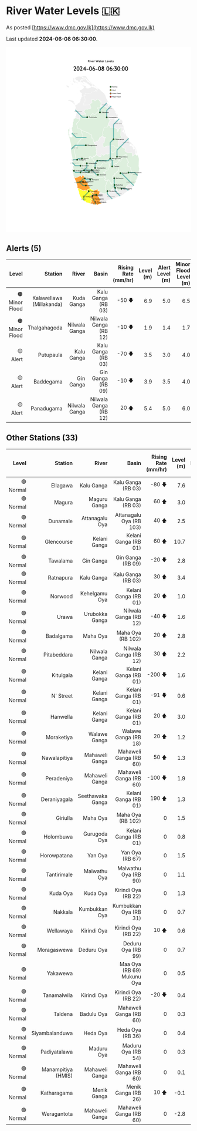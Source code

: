# River Water Levels :sri_lanka:

As posted [https://www.dmc.gov.lk](https://www.dmc.gov.lk)

Last updated **2024-06-08 06:30:00**.

<div id="river-water-level-map">

![images/river-water-level-map.png](images/river-water-level-map.png)

</div>

## Alerts (5)

| Level | Station | River | Basin | Rising Rate (mm/hr) | Level (m) | Alert Level (m) | Minor Flood Level (m) | Major Flood Level (m) |
| --: | --: | --: | --: | --: | --: | --: | --: | --: |
| 🟠 Minor Flood | Kalawellawa (Millakanda) | Kuda Ganga | Kalu Ganga (RB 03) | -50 🡇 | 6.9 | 5.0 | 6.5 | 8.0 |
| 🟠 Minor Flood | Thalgahagoda | Nilwala Ganga | Nilwala Ganga (RB 12) | -10 🡇 | 1.9 | 1.4 | 1.7 | 2.8 |
| 🟡 Alert | Putupaula | Kalu Ganga | Kalu Ganga (RB 03) | -70 🡇 | 3.5 | 3.0 | 4.0 | 5.0 |
| 🟡 Alert | Baddegama | Gin Ganga | Gin Ganga (RB 09) | -10 🡇 | 3.9 | 3.5 | 4.0 | 5.0 |
| 🟡 Alert | Panadugama | Nilwala Ganga | Nilwala Ganga (RB 12) | 20 🡅 | 5.4 | 5.0 | 6.0 | 7.5 |

## Other Stations (33)

| Level | Station | River | Basin | Rising Rate (mm/hr) | Level (m) | Alert Level (m) | Minor Flood Level (m) | Major Flood Level (m) |
| --: | --: | --: | --: | --: | --: | --: | --: | --: |
| 🟢 Normal | Ellagawa | Kalu Ganga | Kalu Ganga (RB 03) | -80 🡇 | 7.6 | 10.0 | 10.7 | 12.2 |
| 🟢 Normal | Magura | Maguru Ganga | Kalu Ganga (RB 03) | 60 🡅 | 3.0 | 4.0 | 6.0 | 7.5 |
| 🟢 Normal | Dunamale | Attanagalu Oya | Attanagalu Oya (RB 103) | 40 🡅 | 2.5 | 3.3 | 4.4 | 5.5 |
| 🟢 Normal | Glencourse | Kelani Ganga | Kelani Ganga (RB 01) | 60 🡅 | 10.7 | 15.0 | 16.5 | 19.0 |
| 🟢 Normal | Tawalama | Gin Ganga | Gin Ganga (RB 09) | -20 🡇 | 2.8 | 4.0 | 6.0 | 7.5 |
| 🟢 Normal | Ratnapura | Kalu Ganga | Kalu Ganga (RB 03) | 30 🡅 | 3.4 | 5.2 | 7.5 | 9.5 |
| 🟢 Normal | Norwood | Kehelgamu Oya | Kelani Ganga (RB 01) | 20 🡅 | 1.0 | 1.5 | 3.0 | 4.5 |
| 🟢 Normal | Urawa | Urubokka Ganga | Nilwala Ganga (RB 12) | -40 🡇 | 1.6 | 2.5 | 4.0 | 6.0 |
| 🟢 Normal | Badalgama | Maha Oya | Maha Oya (RB 102) | 20 🡅 | 2.8 | 5.0 | 6.2 | 9.6 |
| 🟢 Normal | Pitabeddara | Nilwala Ganga | Nilwala Ganga (RB 12) | 30 🡅 | 2.2 | 4.0 | 5.0 | 6.5 |
| 🟢 Normal | Kitulgala | Kelani Ganga | Kelani Ganga (RB 01) | -200 🡇 | 1.6 | 3.0 | 4.0 | 6.0 |
| 🟢 Normal | N' Street | Kelani Ganga | Kelani Ganga (RB 01) | -91 🡇 | 0.6 | 1.2 | 1.5 | 2.1 |
| 🟢 Normal | Hanwella | Kelani Ganga | Kelani Ganga (RB 01) | 20 🡅 | 3.0 | 7.0 | 8.0 | 10.0 |
| 🟢 Normal | Moraketiya | Walawe Ganga | Walawe Ganga (RB 18) | 20 🡅 | 1.2 | 3.0 | 5.0 | 7.0 |
| 🟢 Normal | Nawalapitiya | Mahaweli Ganga | Mahaweli Ganga (RB 60) | 50 🡅 | 1.3 | 3.5 | 5.0 | 6.0 |
| 🟢 Normal | Peradeniya | Mahaweli Ganga | Mahaweli Ganga (RB 60) | -100 🡇 | 1.9 | 5.0 | 7.0 | 9.0 |
| 🟢 Normal | Deraniyagala | Seethawaka Ganga | Kelani Ganga (RB 01) | 190 🡅 | 1.3 | 4.8 | 5.8 | 6.4 |
| 🟢 Normal | Giriulla | Maha Oya | Maha Oya (RB 102) | 0  | 1.5 | 5.5 | 6.5 | 7.5 |
| 🟢 Normal | Holombuwa | Gurugoda Oya | Kelani Ganga (RB 01) | 0  | 0.8 | 3.0 | 3.4 | 5.0 |
| 🟢 Normal | Horowpatana | Yan Oya | Yan Oya (RB 67) | 0  | 1.5 | 6.0 | 7.5 | 10.5 |
| 🟢 Normal | Tantirimale | Malwathu Oya | Malwathu Oya (RB 90) | 0  | 1.1 | 5.0 | 6.8 | 7.8 |
| 🟢 Normal | Kuda Oya | Kuda Oya | Kirindi Oya (RB 22) | 0  | 1.3 | 6.9 | 8.4 | 8.8 |
| 🟢 Normal | Nakkala | Kumbukkan Oya | Kumbukkan Oya (RB 31) | 0  | 0.7 | 5.0 | 6.0 | 7.5 |
| 🟢 Normal | Wellawaya | Kirindi Oya | Kirindi Oya (RB 22) | 10 🡅 | 0.6 | 4.4 | 5.4 | 5.9 |
| 🟢 Normal | Moragaswewa | Deduru Oya | Deduru Oya (RB 99) | 0  | 0.7 | 4.8 | 6.0 | 7.0 |
| 🟢 Normal | Yakawewa |  | Maa Oya (RB 69) Mukunu Oya | 0  | 0.5 | 4.0 | 5.0 | 6.0 |
| 🟢 Normal | Tanamalwila | Kirindi Oya | Kirindi Oya (RB 22) | -20 🡇 | 0.4 | 4.0 | 5.0 | 5.5 |
| 🟢 Normal | Taldena | Badulu Oya | Mahaweli Ganga (RB 60) | 0  | 0.3 | 3.0 | 4.0 | 5.0 |
| 🟢 Normal | Siyambalanduwa | Heda Oya | Heda Oya (RB 36) | 0  | 0.4 | 4.5 | 6.0 | 7.0 |
| 🟢 Normal | Padiyatalawa | Maduru Oya | Maduru Oya (RB 54) | 0  | 0.3 | 4.0 | 4.5 | 6.0 |
| 🟢 Normal | Manampitiya (HMIS) | Mahaweli Ganga | Mahaweli Ganga (RB 60) | 0  | 0.1 | 3.0 | 4.3 | 6.0 |
| 🟢 Normal | Katharagama | Menik Ganga | Menik Ganga (RB 26) | 10 🡅 | -0.1 | 4.0 | 4.6 | 6.5 |
| 🟢 Normal | Weragantota | Mahaweli Ganga | Mahaweli Ganga (RB 60) | 0  | -2.8 | 5.0 | 6.0 | 8.0 |
